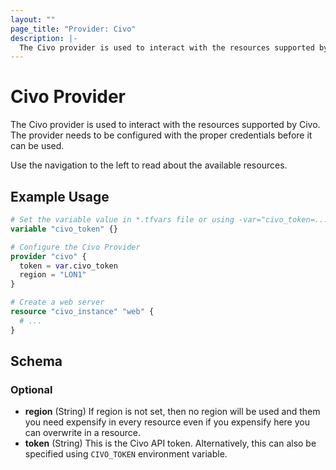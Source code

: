 ```yaml
---
layout: ""
page_title: "Provider: Civo"
description: |-
  The Civo provider is used to interact with the resources supported by Civo. The provider needs to be configured with the proper credentials before it can be used.
---
```


# Civo Provider

The Civo provider is used to interact with the resources supported by Civo. The provider needs to be configured with the proper credentials before it can be used.

Use the navigation to the left to read about the available resources.

## Example Usage

```terraform
# Set the variable value in *.tfvars file or using -var="civo_token=..." CLI flag
variable "civo_token" {}

# Configure the Civo Provider
provider "civo" {
  token = var.civo_token
  region = "LON1"
}

# Create a web server
resource "civo_instance" "web" {
  # ...
}
```

<!-- schema generated by tfplugindocs -->
## Schema

### Optional

- **region** (String) If region is not set, then no region will be used and them you need expensify in every resource even if you expensify here you can overwrite in a resource.
- **token** (String) This is the Civo API token. Alternatively, this can also be specified using `CIVO_TOKEN` environment variable.
